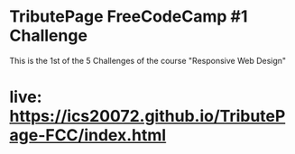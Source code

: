# TributePage FreeCodeCamp #1 Challenge
This is the 1st of the 5 Challenges of the course "Responsive Web Design"

# live: https://ics20072.github.io/TributePage-FCC/index.html
